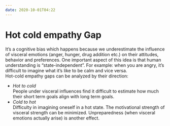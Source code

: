 ```yaml
---
date: 2020-10-01T04:22
---
```


# Hot cold empathy Gap

It’s a cognitive bias which happens because we underestimate the influence of visceral emotions (anger, hunger, drug addition etc.) on their attitudes, behavior and preferences. One important aspect of this idea is that human understanding is “state-independent”. For example: when you are angry, it’s difficult to imagine what it’s like to be calm and vice versa.  
Hot-cold empathy gaps can be analyzed by their direction:

- *Hot to cold*  
People under visceral influences find it difficult to estimate how much their short term goals align with long term goals.  
- *Cold to hot*  
Difficulty in imagining oneself in a hot state. The motivational strength of visceral strength can be minimized. Unpreparedness (when visceral emotions actually arise) is another effect.
